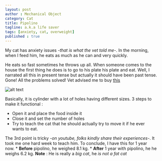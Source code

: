 ```yaml
---
layout: post
author : Mechanical Object
category: Cat
title: Pipolino
tagline: a.k.a life saver
tags: [anxiety, cat, overweight]
published : true
---
```

My cat has anxiety issues _-that is what the vet told me-_. In the morning, when I feed him, he eats as much as he can and very quickly. 

<!--more-->

He eats so fast sometimes he throws up all. When someone comes to the house the first thing he does is to go to his plate his plate and eat. Well, I narrated all this in present tense but actually it should have been past tense. Gone! All the problems solved! Vet advised me to buy [this](http://www.pipolino.eu/en/12-for-cat) 

![alt text](http://blog.mechanicalobject.com/wp-content/uploads/2014/12/Pipolino-Size-M.png "Pipolin0")

Basically, it is cylinder with a lot of holes having different sizes. 3 steps to make it functional : 

* Open it and place the food inside it 
* Close it and set the number of holes
* Try to teach the cat that he should actually try to move it if he ever wants to eat. 

The 3rd point is tricky _-on youtube, folks kindly share their experiences-_. It took me one hard week to teach him. To conclude, I have this for 1 year now. * **Before** pipolino, he weighed 8.1 kg. * **After** 1 year with pipolino, he he weighs 6.2 kg. **Note** : He is really a _big cat_, he _is not a fat cat_